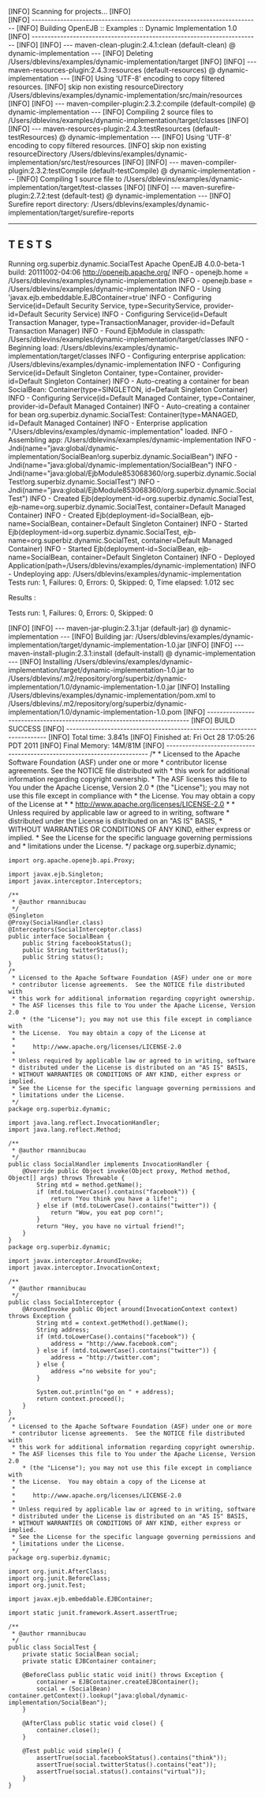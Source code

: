 [INFO] Scanning for projects...
[INFO]                                                                         
[INFO] ------------------------------------------------------------------------
[INFO] Building OpenEJB :: Examples :: Dynamic Implementation 1.0
[INFO] ------------------------------------------------------------------------
[INFO] 
[INFO] --- maven-clean-plugin:2.4.1:clean (default-clean) @ dynamic-implementation ---
[INFO] Deleting /Users/dblevins/examples/dynamic-implementation/target
[INFO] 
[INFO] --- maven-resources-plugin:2.4.3:resources (default-resources) @ dynamic-implementation ---
[INFO] Using 'UTF-8' encoding to copy filtered resources.
[INFO] skip non existing resourceDirectory /Users/dblevins/examples/dynamic-implementation/src/main/resources
[INFO] 
[INFO] --- maven-compiler-plugin:2.3.2:compile (default-compile) @ dynamic-implementation ---
[INFO] Compiling 2 source files to /Users/dblevins/examples/dynamic-implementation/target/classes
[INFO] 
[INFO] --- maven-resources-plugin:2.4.3:testResources (default-testResources) @ dynamic-implementation ---
[INFO] Using 'UTF-8' encoding to copy filtered resources.
[INFO] skip non existing resourceDirectory /Users/dblevins/examples/dynamic-implementation/src/test/resources
[INFO] 
[INFO] --- maven-compiler-plugin:2.3.2:testCompile (default-testCompile) @ dynamic-implementation ---
[INFO] Compiling 1 source file to /Users/dblevins/examples/dynamic-implementation/target/test-classes
[INFO] 
[INFO] --- maven-surefire-plugin:2.7.2:test (default-test) @ dynamic-implementation ---
[INFO] Surefire report directory: /Users/dblevins/examples/dynamic-implementation/target/surefire-reports

-------------------------------------------------------
 T E S T S
-------------------------------------------------------
Running org.superbiz.dynamic.SocialTest
Apache OpenEJB 4.0.0-beta-1    build: 20111002-04:06
http://openejb.apache.org/
INFO - openejb.home = /Users/dblevins/examples/dynamic-implementation
INFO - openejb.base = /Users/dblevins/examples/dynamic-implementation
INFO - Using 'javax.ejb.embeddable.EJBContainer=true'
INFO - Configuring Service(id=Default Security Service, type=SecurityService, provider-id=Default Security Service)
INFO - Configuring Service(id=Default Transaction Manager, type=TransactionManager, provider-id=Default Transaction Manager)
INFO - Found EjbModule in classpath: /Users/dblevins/examples/dynamic-implementation/target/classes
INFO - Beginning load: /Users/dblevins/examples/dynamic-implementation/target/classes
INFO - Configuring enterprise application: /Users/dblevins/examples/dynamic-implementation
INFO - Configuring Service(id=Default Singleton Container, type=Container, provider-id=Default Singleton Container)
INFO - Auto-creating a container for bean SocialBean: Container(type=SINGLETON, id=Default Singleton Container)
INFO - Configuring Service(id=Default Managed Container, type=Container, provider-id=Default Managed Container)
INFO - Auto-creating a container for bean org.superbiz.dynamic.SocialTest: Container(type=MANAGED, id=Default Managed Container)
INFO - Enterprise application "/Users/dblevins/examples/dynamic-implementation" loaded.
INFO - Assembling app: /Users/dblevins/examples/dynamic-implementation
INFO - Jndi(name="java:global/dynamic-implementation/SocialBean!org.superbiz.dynamic.SocialBean")
INFO - Jndi(name="java:global/dynamic-implementation/SocialBean")
INFO - Jndi(name="java:global/EjbModule853068360/org.superbiz.dynamic.SocialTest!org.superbiz.dynamic.SocialTest")
INFO - Jndi(name="java:global/EjbModule853068360/org.superbiz.dynamic.SocialTest")
INFO - Created Ejb(deployment-id=org.superbiz.dynamic.SocialTest, ejb-name=org.superbiz.dynamic.SocialTest, container=Default Managed Container)
INFO - Created Ejb(deployment-id=SocialBean, ejb-name=SocialBean, container=Default Singleton Container)
INFO - Started Ejb(deployment-id=org.superbiz.dynamic.SocialTest, ejb-name=org.superbiz.dynamic.SocialTest, container=Default Managed Container)
INFO - Started Ejb(deployment-id=SocialBean, ejb-name=SocialBean, container=Default Singleton Container)
INFO - Deployed Application(path=/Users/dblevins/examples/dynamic-implementation)
INFO - Undeploying app: /Users/dblevins/examples/dynamic-implementation
Tests run: 1, Failures: 0, Errors: 0, Skipped: 0, Time elapsed: 1.012 sec

Results :

Tests run: 1, Failures: 0, Errors: 0, Skipped: 0

[INFO] 
[INFO] --- maven-jar-plugin:2.3.1:jar (default-jar) @ dynamic-implementation ---
[INFO] Building jar: /Users/dblevins/examples/dynamic-implementation/target/dynamic-implementation-1.0.jar
[INFO] 
[INFO] --- maven-install-plugin:2.3.1:install (default-install) @ dynamic-implementation ---
[INFO] Installing /Users/dblevins/examples/dynamic-implementation/target/dynamic-implementation-1.0.jar to /Users/dblevins/.m2/repository/org/superbiz/dynamic-implementation/1.0/dynamic-implementation-1.0.jar
[INFO] Installing /Users/dblevins/examples/dynamic-implementation/pom.xml to /Users/dblevins/.m2/repository/org/superbiz/dynamic-implementation/1.0/dynamic-implementation-1.0.pom
[INFO] ------------------------------------------------------------------------
[INFO] BUILD SUCCESS
[INFO] ------------------------------------------------------------------------
[INFO] Total time: 3.841s
[INFO] Finished at: Fri Oct 28 17:05:26 PDT 2011
[INFO] Final Memory: 14M/81M
[INFO] ------------------------------------------------------------------------
    /*
     * Licensed to the Apache Software Foundation (ASF) under one or more
     * contributor license agreements.  See the NOTICE file distributed with
     * this work for additional information regarding copyright ownership.
     * The ASF licenses this file to You under the Apache License, Version 2.0
        * (the "License"); you may not use this file except in compliance with
     * the License.  You may obtain a copy of the License at
     *
     *     http://www.apache.org/licenses/LICENSE-2.0
     *
     * Unless required by applicable law or agreed to in writing, software
     * distributed under the License is distributed on an "AS IS" BASIS,
     * WITHOUT WARRANTIES OR CONDITIONS OF ANY KIND, either express or implied.
     * See the License for the specific language governing permissions and
     * limitations under the License.
     */
    package org.superbiz.dynamic;
    
    import org.apache.openejb.api.Proxy;
    
    import javax.ejb.Singleton;
    import javax.interceptor.Interceptors;
    
    /**
     * @author rmannibucau
     */
    @Singleton
    @Proxy(SocialHandler.class)
    @Interceptors(SocialInterceptor.class)
    public interface SocialBean {
        public String facebookStatus();
        public String twitterStatus();
        public String status();
    }
    /*
     * Licensed to the Apache Software Foundation (ASF) under one or more
     * contributor license agreements.  See the NOTICE file distributed with
     * this work for additional information regarding copyright ownership.
     * The ASF licenses this file to You under the Apache License, Version 2.0
        * (the "License"); you may not use this file except in compliance with
     * the License.  You may obtain a copy of the License at
     *
     *     http://www.apache.org/licenses/LICENSE-2.0
     *
     * Unless required by applicable law or agreed to in writing, software
     * distributed under the License is distributed on an "AS IS" BASIS,
     * WITHOUT WARRANTIES OR CONDITIONS OF ANY KIND, either express or implied.
     * See the License for the specific language governing permissions and
     * limitations under the License.
     */
    package org.superbiz.dynamic;
    
    import java.lang.reflect.InvocationHandler;
    import java.lang.reflect.Method;
    
    /**
     * @author rmannibucau
     */
    public class SocialHandler implements InvocationHandler {
        @Override public Object invoke(Object proxy, Method method, Object[] args) throws Throwable {
            String mtd = method.getName();
            if (mtd.toLowerCase().contains("facebook")) {
                return "You think you have a life!";
            } else if (mtd.toLowerCase().contains("twitter")) {
                return "Wow, you eat pop corn!";
            }
            return "Hey, you have no virtual friend!";
        }
    }
    package org.superbiz.dynamic;
    
    import javax.interceptor.AroundInvoke;
    import javax.interceptor.InvocationContext;
    
    /**
     * @author rmannibucau
     */
    public class SocialInterceptor {
        @AroundInvoke public Object around(InvocationContext context) throws Exception {
            String mtd = context.getMethod().getName();
            String address;
            if (mtd.toLowerCase().contains("facebook")) {
                address = "http://www.facebook.com";
            } else if (mtd.toLowerCase().contains("twitter")) {
                address = "http://twitter.com";
            } else {
                address ="no website for you";
            }
    
            System.out.println("go on " + address);
            return context.proceed();
        }
    }
    /*
     * Licensed to the Apache Software Foundation (ASF) under one or more
     * contributor license agreements.  See the NOTICE file distributed with
     * this work for additional information regarding copyright ownership.
     * The ASF licenses this file to You under the Apache License, Version 2.0
        * (the "License"); you may not use this file except in compliance with
     * the License.  You may obtain a copy of the License at
     *
     *     http://www.apache.org/licenses/LICENSE-2.0
     *
     * Unless required by applicable law or agreed to in writing, software
     * distributed under the License is distributed on an "AS IS" BASIS,
     * WITHOUT WARRANTIES OR CONDITIONS OF ANY KIND, either express or implied.
     * See the License for the specific language governing permissions and
     * limitations under the License.
     */
    package org.superbiz.dynamic;
    
    import org.junit.AfterClass;
    import org.junit.BeforeClass;
    import org.junit.Test;
    
    import javax.ejb.embeddable.EJBContainer;
    
    import static junit.framework.Assert.assertTrue;
    
    /**
     * @author rmannibucau
     */
    public class SocialTest {
        private static SocialBean social;
        private static EJBContainer container;
    
        @BeforeClass public static void init() throws Exception {
            container = EJBContainer.createEJBContainer();
            social = (SocialBean) container.getContext().lookup("java:global/dynamic-implementation/SocialBean");
        }
    
        @AfterClass public static void close() {
            container.close();
        }
    
        @Test public void simple() {
            assertTrue(social.facebookStatus().contains("think"));
            assertTrue(social.twitterStatus().contains("eat"));
            assertTrue(social.status().contains("virtual"));
        }
    }
